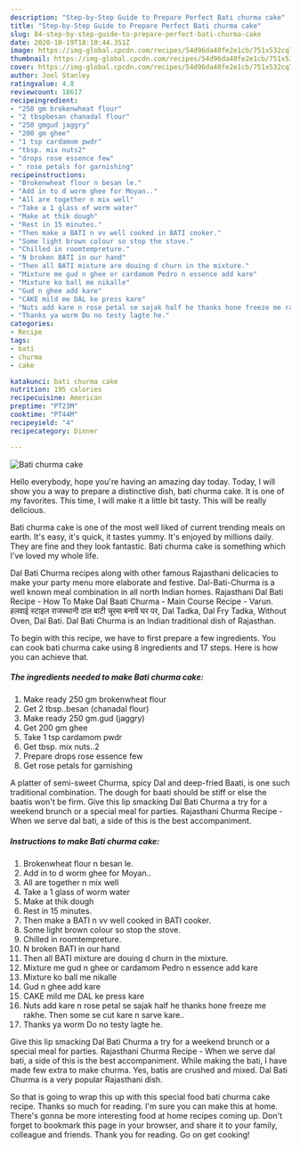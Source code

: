 ```yaml
---
description: "Step-by-Step Guide to Prepare Perfect Bati churma cake"
title: "Step-by-Step Guide to Prepare Perfect Bati churma cake"
slug: 84-step-by-step-guide-to-prepare-perfect-bati-churma-cake
date: 2020-10-19T18:10:44.351Z
image: https://img-global.cpcdn.com/recipes/54d96da40fe2e1cb/751x532cq70/bati-churma-cake-recipe-main-photo.jpg
thumbnail: https://img-global.cpcdn.com/recipes/54d96da40fe2e1cb/751x532cq70/bati-churma-cake-recipe-main-photo.jpg
cover: https://img-global.cpcdn.com/recipes/54d96da40fe2e1cb/751x532cq70/bati-churma-cake-recipe-main-photo.jpg
author: Joel Stanley
ratingvalue: 4.8
reviewcount: 18617
recipeingredient:
- "250 gm brokenwheat flour"
- "2 tbspbesan chanadal flour"
- "250 gmgud jaggry"
- "200 gm ghee"
- "1 tsp cardamom pwdr"
- "tbsp. mix nuts2"
- "drops rose essence few"
- " rose petals for garnishing"
recipeinstructions:
- "Brokenwheat flour n besan le."
- "Add in to d worm ghee for Moyan.."
- "All are together n mix well"
- "Take a 1 glass of worm water"
- "Make at thik dough"
- "Rest in 15 minutes."
- "Then make a BATI n vv well cooked in BATI cooker."
- "Some light brown colour so stop the stove."
- "Chilled in roomtempreture."
- "N broken BATI in our hand"
- "Then all BATI mixture are douing d churn in the mixture."
- "Mixture me gud n ghee or cardamom Pedro n essence add kare"
- "Mixture ko ball me nikalle"
- "Gud n ghee add kare"
- "CAKE mild me DAL ke press kare"
- "Nuts add kare n rose petal se sajak half he thanks hone freeze me rakhe. Then some se cut kare n sarve kare.."
- "Thanks ya worm Do no testy lagte he."
categories:
- Recipe
tags:
- bati
- churma
- cake

katakunci: bati churma cake 
nutrition: 195 calories
recipecuisine: American
preptime: "PT23M"
cooktime: "PT44M"
recipeyield: "4"
recipecategory: Dinner

---
```



![Bati churma cake](https://img-global.cpcdn.com/recipes/54d96da40fe2e1cb/751x532cq70/bati-churma-cake-recipe-main-photo.jpg)

Hello everybody, hope you're having an amazing day today. Today, I will show you a way to prepare a distinctive dish, bati churma cake. It is one of my favorites. This time, I will make it a little bit tasty. This will be really delicious.

Bati churma cake is one of the most well liked of current trending meals on earth. It's easy, it's quick, it tastes yummy. It's enjoyed by millions daily. They are fine and they look fantastic. Bati churma cake is something which I've loved my whole life.

Dal Bati Churma recipes along with other famous Rajasthani delicacies to make your party menu more elaborate and festive. Dal-Bati-Churma is a well known meal combination in all north Indian homes. Rajasthani Dal Bati Recipe - How To Make Dal Baati Churma - Main Course Recipe - Varun. हलवाई स्टाइल राजस्थानी दाल बाटी चूरमा बनायें घर पर, Dal Tadka, Dal Fry Tadka, Without Oven, Dal Bati. Dal Bati Churma is an Indian traditional dish of Rajasthan.


To begin with this recipe, we have to first prepare a few ingredients. You can cook bati churma cake using 8 ingredients and 17 steps. Here is how you can achieve that.

<!--inarticleads1-->

##### The ingredients needed to make Bati churma cake:

1. Make ready 250 gm brokenwheat flour
1. Get 2 tbsp..besan (chanadal flour)
1. Make ready 250 gm.gud (jaggry)
1. Get 200 gm ghee
1. Take 1 tsp cardamom pwdr
1. Get tbsp. mix nuts..2
1. Prepare drops rose essence few
1. Get  rose petals for garnishing


A platter of semi-sweet Churma, spicy Dal and deep-fried Baati, is one such traditional combination. The dough for baati should be stiff or else the baatis won&#39;t be firm. Give this lip smacking Dal Bati Churma a try for a weekend brunch or a special meal for parties. Rajasthani Churma Recipe - When we serve dal bati, a side of this is the best accompaniment. 

<!--inarticleads2-->

##### Instructions to make Bati churma cake:

1. Brokenwheat flour n besan le.
1. Add in to d worm ghee for Moyan..
1. All are together n mix well
1. Take a 1 glass of worm water
1. Make at thik dough
1. Rest in 15 minutes.
1. Then make a BATI n vv well cooked in BATI cooker.
1. Some light brown colour so stop the stove.
1. Chilled in roomtempreture.
1. N broken BATI in our hand
1. Then all BATI mixture are douing d churn in the mixture.
1. Mixture me gud n ghee or cardamom Pedro n essence add kare
1. Mixture ko ball me nikalle
1. Gud n ghee add kare
1. CAKE mild me DAL ke press kare
1. Nuts add kare n rose petal se sajak half he thanks hone freeze me rakhe. Then some se cut kare n sarve kare..
1. Thanks ya worm Do no testy lagte he.


Give this lip smacking Dal Bati Churma a try for a weekend brunch or a special meal for parties. Rajasthani Churma Recipe - When we serve dal bati, a side of this is the best accompaniment. While making the bati, I have made few extra to make churma. Yes, batis are crushed and mixed. Dal Bati Churma is a very popular Rajasthani dish. 

So that is going to wrap this up with this special food bati churma cake recipe. Thanks so much for reading. I'm sure you can make this at home. There's gonna be more interesting food at home recipes coming up. Don't forget to bookmark this page in your browser, and share it to your family, colleague and friends. Thank you for reading. Go on get cooking!
